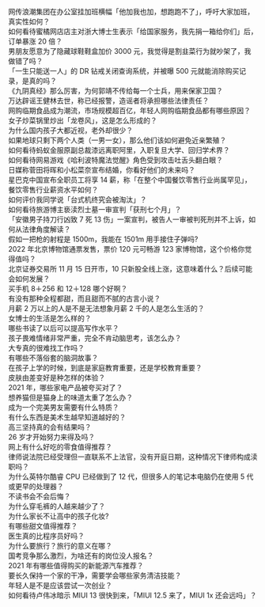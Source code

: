 网传浪潮集团在办公室挂加班横幅「他加我也加，想跑跑不了」，呼吁大家加班，真实性如何？  
如何看待蜜橘网店店主对浙大博士生表示「给国家服务，我先捐一箱给你们」后，订单暴涨 20 倍？  
男朋友愿意为了隐藏球鞋鞋盒加价 3000 元，我觉得是割韭菜行为就吵架了，我做错了吗？  
「一生只能送一人」的 DR 钻戒关闭查询系统，并被曝 500 元就能消除购买记录，是真的吗？  
《九阴真经》那么厉害，为何郭靖不传给每一个士兵，用来保家卫国？  
万达辟谣王健林去世，称已经报警，造谣者将承担哪些法律责任？  
网购临期食品成为潮流，市场规模超百亿，年轻人网购临期食品都有哪些原因？  
女子炒菜锅里炒出「龙卷风」，这是怎么形成的？  
为什么国内孩子大都近视，老外却很少？  
如果地球只剩下两个人类（一男一女），那么他们该如何避免近亲繁殖？  
如何看待蚂蚁金服原副总裁漆远离职阿里，入职复旦大学、回归学术界？  
如何看待网易游戏《哈利波特魔法觉醒》角色受到攻击吐舌头翻白眼？  
日媒称菅田将晖和小松菜奈宣布结婚，你看好他们的未来吗？  
星巴克中国宣布全职员工将享 14 薪，称「在整个中国餐饮零售行业尚属罕见」，餐饮零售行业薪资水平如何？  
如何评价我同学说「台式机终究会被淘汰」？  
如何看待旅游博主亵渎烈士墓一审宣判「获刑七个月」？  
「安徽男子持刀行凶致 7 死 13 伤」一案宣判，被告人一审被判死刑并不上诉，如何从法律角度解读？  
假如一把枪的射程是 1500m，我能在 1501m 用手接住子弹吗?  
2022 年北京博物馆通票发售，票价 120 元可畅游 123 家博物馆，这个价格你觉得值吗？  
北京证券交易所 11 月 15 日开市，10 只新股全线上涨，这意味着什么？后续可能会如何发展？  
买手机 8＋256 和 12＋128 哪个好啊？  
有没有那种全程都甜，而且甜而不腻的古言小说？  
月薪 2 万以上的人是不是无法想象月薪 2 千的人是怎么生活的？  
女博士的生活是怎么样的？  
哪些书读了以后可以提高写作水平？  
孩子畏难情绪非常严重，完全不肯动脑思考，该怎么办？  
大专真的很难找工作吗？  
有哪些不落俗套的脑洞故事？  
在孩子上学的时候，到底是家庭教育重要，还是学校教育重要？  
皮肤由差变好是种怎样的体验？  
2021 年，哪些家电产品被夸买对了？  
想养猫但是猫身上的味道太重了怎么办？  
成为一个完美男友需要有什么特质？  
有什么东西是美术生越早知道越好的？  
高三坚持真的会有结果吗？  
26 岁才开始努力来得及吗？  
网上有什么好吃的零食值得推荐？  
律师说法院已经受理但一直联系不上法官，没有开庭日期，这种情况下律师构成渎职吗？  
为什么英特尔酷睿 CPU 已经做到了 12 代，但很多人的笔记本电脑仍在使用 5 代或更早的处理器？  
不读书会不会后悔？  
为什么穿毛裤的人越来越少了？  
为什么家长不让高中的孩子化妆?  
有哪些甜文值得推荐？  
医生真的比程序员好吗？  
为什么要旅行？旅行的意义在哪？  
国考竞争那么激烈，为啥还有的岗位没人报名？  
2021 年有哪些值得购买的新能源汽车推荐？  
要长久保持一个家的干净，需要学会哪些家务清洁技能？  
年轻人是不是应该尝试一次创业？  
如何看待卢伟冰暗示 MIUI 13 很快到来，「MIUI 12.5 来了，MIUI 1x 还会远吗」？  
